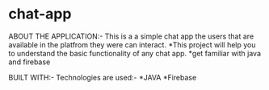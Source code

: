 # chat-app
ABOUT THE APPLICATION:-
This is a a simple chat app the users that are available in the platfrom they were can interact.
*This project will help you to understand the basic functionality of any chat app.
*get familiar with java and firebase

BUILT WITH:-
Technologies are used:-
*JAVA
*Firebase
